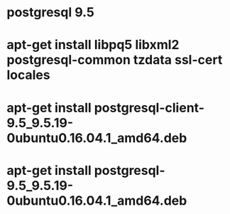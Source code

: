 # postgresql 9.5
# apt-get install libpq5 libxml2 postgresql-common tzdata ssl-cert locales
# apt-get install postgresql-client-9.5_9.5.19-0ubuntu0.16.04.1_amd64.deb
# apt-get install postgresql-9.5_9.5.19-0ubuntu0.16.04.1_amd64.deb
